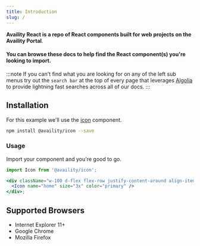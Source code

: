 ```yaml
---
title: Introduction
slug: /
---
```


**Availity React is a repo of React components built for web projects on the Availity Portal**.

#### You can browse these docs to help find the React component(s) you're looking to import.

:::note
If you can't find what you are looking for on any of the left sub menus try out the `search bar` at the top of every page that leverages [Algolia](https://www.algolia.com/) to provide lightning fast searches across all of our docs.
:::

## Installation

For this example we'll use the [icon](/components/icon) component.

```bash
npm install @availity/icon --save
```

### Usage

Import your component and you're good to go.

```jsx live=true viewCode=true
import Icon from '@availity/icon';

<div className="w-100 d-flex flex-row justify-content-around align-items-center">
  <Icon name="home" size="3x" color="primary" />
</div>;
```

## Supported Browsers

- Internet Explorer 11+
- Google Chrome
- Mozilla Firefox
